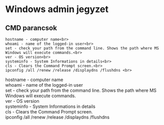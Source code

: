 # Windows admin jegyzet

## CMD parancsok
```
hostname - computer name<br>
whoami - name of the logged-in user<br>
set - check your path from the command line. Shows the path where MS Windows will execute commands.<br>
ver - OS version<br>
systeminfo - System Informations in details<br>
cls - Clears the Command Prompt screen.<br>
ipconfig /all /renew /release /displaydns /flushdns <br>

```
hostname - computer name<br>
whoami - name of the logged-in user<br>
set - check your path from the command line. Shows the path where MS Windows will execute commands.<br>
ver - OS version<br>
systeminfo - System Informations in details<br>
cls - Clears the Command Prompt screen.<br>
ipconfig /all /renew /release /displaydns /flushdns <br>
